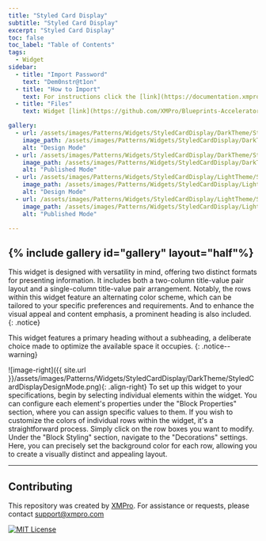 ```yaml
---
title: "Styled Card Display"
subtitle: "Styled Card Display"
excerpt: "Styled Card Display"
toc: false
toc_label: "Table of Contents"
tags:
  - Widget
sidebar:
  - title: "Import Password"
    text: "Dem0nstr@t1on"
  - title: "How to Import"
    text: For instructions click the [link](https://documentation.xmpro.com/how-tos/apps/manage-widgets#importing-widgets)
  - title: "Files"
    text: Widget [link](https://github.com/XMPro/Blueprints-Accelerators-Patterns/blob/master/Patterns/Widgets/Styled%20Card%20Display.xwid)

gallery:
  - url: /assets/images/Patterns/Widgets/StyledCardDisplay/DarkTheme/StyledCardDisplayDesignMode.png
    image_path: /assets/images/Patterns/Widgets/StyledCardDisplay/DarkTheme/StyledCardDisplayDesignMode.png
    alt: "Design Mode"
  - url: /assets/images/Patterns/Widgets/StyledCardDisplay/DarkTheme/StyledCardDisplayPublishedMode.png
    image_path: /assets/images/Patterns/Widgets/StyledCardDisplay/DarkTheme/StyledCardDisplayPublishedMode.png
    alt: "Published Mode"
  - url: /assets/images/Patterns/Widgets/StyledCardDisplay/LightTheme/StyledCardDisplayDesignMode.png
    image_path: /assets/images/Patterns/Widgets/StyledCardDisplay/LightTheme/StyledCardDisplayDesignMode.png
    alt: "Design Mode"
  - url: /assets/images/Patterns/Widgets/StyledCardDisplay/LightTheme/StyledCardDisplayPublishedMode.png
    image_path: /assets/images/Patterns/Widgets/StyledCardDisplay/LightTheme/StyledCardDisplayPublishedMode.png
    alt: "Published Mode"

---
```

{% include gallery id="gallery" layout="half"%}
---
This widget is designed with versatility in mind, offering two distinct formats for presenting information. It includes both a two-column title-value pair layout and a single-column title-value pair arrangement. Notably, the rows within this widget feature an alternating color scheme, which can be tailored to your specific preferences and requirements. And to enhance the visual appeal and content emphasis, a prominent heading is also included. 
{: .notice}

This widget features a primary heading without a subheading, a deliberate choice made to optimize the available space it occupies.
{: .notice--warning}

![image-right]({{ site.url }}/assets/images/Patterns/Widgets/StyledCardDisplay/DarkTheme/StyledCardDisplayDesignMode.png){: .align-right}
To set up this widget to your specifications, begin by selecting individual elements within the widget. You can configure each element's properties under the "Block Properties" section, where you can assign specific values to them. If you wish to customize the colors of individual rows within the widget, it's a straightforward process. Simply click on the row boxes you want to modify. Under the "Block Styling" section, navigate to the "Decorations" settings. Here, you can precisely set the background color for each row, allowing you to create a visually distinct and appealing layout.
<hr />

## Contributing
This repository was created by <a href="https://xmpro.com/">XMPro</a>. 
For assistance or requests, please contact <a href="mailto:support@xmpro.com">support@xmpro.com</a>

[![MIT License](https://img.shields.io/badge/License-MIT-green.svg)](https://choosealicense.com/licenses/mit/)
